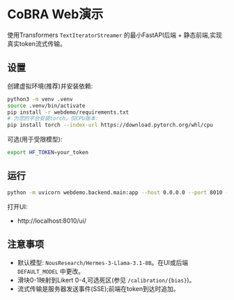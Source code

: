 # CoBRA Web演示

使用Transformers `TextIteratorStreamer` 的最小FastAPI后端 + 静态前端,实现真实token流式传输。

## 设置

创建虚拟环境(推荐)并安装依赖:

```bash
python3 -m venv .venv
source .venv/bin/activate
pip install -r webdemo/requirements.txt
# 为您的平台安装torch。仅CPU版本:
pip install torch --index-url https://download.pytorch.org/whl/cpu
```

可选(用于受限模型):

```bash
export HF_TOKEN=your_token
```

## 运行

```bash
python -m uvicorn webdemo.backend.main:app --host 0.0.0.0 --port 8010 --reload
```

打开UI:

- http://localhost:8010/ui/

## 注意事项
- 默认模型: `NousResearch/Hermes-3-Llama-3.1-8B`。在UI或后端 `DEFAULT_MODEL` 中更改。
- 滑块0-1映射到Likert 0-4,可选死区(参见 `/calibration/{bias}`)。
- 流式传输是服务器发送事件(SSE);前端在token到达时追加。
